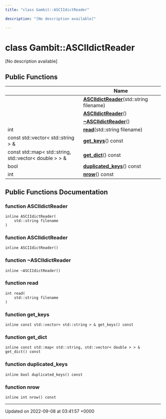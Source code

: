 ```yaml
---
title: "class Gambit::ASCIIdictReader"

description: "[No description available]"

---
```


# class Gambit::ASCIIdictReader



[No description available]

## Public Functions

|                | Name           |
| -------------- | -------------- |
| | **[ASCIIdictReader](/documentation/code/classes/classgambit_1_1asciidictreader/#function-asciidictreader)**(std::string filename) |
| | **[ASCIIdictReader](/documentation/code/classes/classgambit_1_1asciidictreader/#function-asciidictreader)**() |
| | **[~ASCIIdictReader](/documentation/code/classes/classgambit_1_1asciidictreader/#function-asciidictreader)**() |
| int | **[read](/documentation/code/classes/classgambit_1_1asciidictreader/#function-read)**(std::string filename) |
| const std::vector< std::string > & | **[get_keys](/documentation/code/classes/classgambit_1_1asciidictreader/#function-get-keys)**() const |
| const std::map< std::string, std::vector< double > > & | **[get_dict](/documentation/code/classes/classgambit_1_1asciidictreader/#function-get-dict)**() const |
| bool | **[duplicated_keys](/documentation/code/classes/classgambit_1_1asciidictreader/#function-duplicated-keys)**() const |
| int | **[nrow](/documentation/code/classes/classgambit_1_1asciidictreader/#function-nrow)**() const |

## Public Functions Documentation

### function ASCIIdictReader

```
inline ASCIIdictReader(
    std::string filename
)
```


### function ASCIIdictReader

```
inline ASCIIdictReader()
```


### function ~ASCIIdictReader

```
inline ~ASCIIdictReader()
```


### function read

```
int read(
    std::string filename
)
```


### function get_keys

```
inline const std::vector< std::string > & get_keys() const
```


### function get_dict

```
inline const std::map< std::string, std::vector< double > > & get_dict() const
```


### function duplicated_keys

```
inline bool duplicated_keys() const
```


### function nrow

```
inline int nrow() const
```


-------------------------------

Updated on 2022-09-08 at 03:41:57 +0000